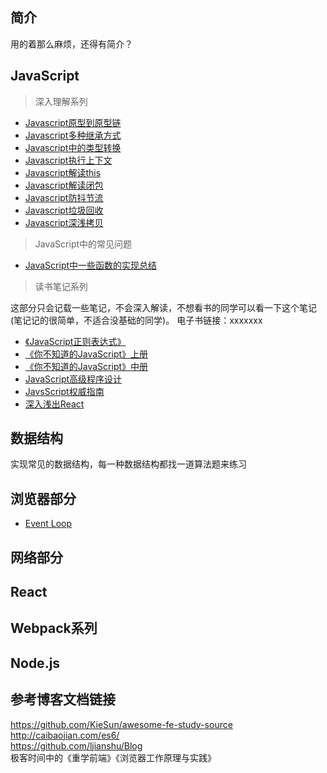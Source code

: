 ## 简介
用的着那么麻烦，还得有简介？


## JavaScript

> 深入理解系列
- [Javascript原型到原型链](https://github.com/lznbuild/my-blog/issues/2) 
- [Javascript多种继承方式](https://github.com/lznbuild/my-blog/issues/3)  
- [Javascript中的类型转换](https://github.com/lznbuild/my-blog/issues/5) 
- [Javascript执行上下文](https://github.com/lznbuild/my-blog/issues/7) 
- [Javascript解读this](https://github.com/lznbuild/my-blog/issues/8) 
- [Javascript解读闭包](https://github.com/lznbuild/my-blog/issues/4) 
- [Javascript防抖节流]() 
- [Javascript垃圾回收]() 
- [Javascript深浅拷贝]() 

> JavaScript中的常见问题
- [JavaScript中一些函数的实现总结]()


>  读书笔记系列   


这部分只会记载一些笔记，不会深入解读，不想看书的同学可以看一下这个笔记(笔记记的很简单，不适合没基础的同学)。
电子书链接：xxxxxxx
- [《JavaScript正则表达式》](https://github.com/lznbuild/my-blog/issues/1)
- [《你不知道的JavaScript》上册](https://github.com/lznbuild/my-blog/issues/9)
- [《你不知道的JavaScript》中册](https://github.com/lznbuild/my-blog/issues/10)
- [JavaScript高级程序设计]()
- [JavsScript权威指南]()
- [深入浅出React]()


##  数据结构  
实现常见的数据结构，每一种数据结构都找一道算法题来练习

##  浏览器部分  
- [Event Loop]()


##  网络部分

##  React  

## Webpack系列  

##  Node.js  

## 参考博客文档链接  
https://github.com/KieSun/awesome-fe-study-source  
http://caibaojian.com/es6/  
https://github.com/ljianshu/Blog  
极客时间中的《重学前端》《浏览器工作原理与实践》
